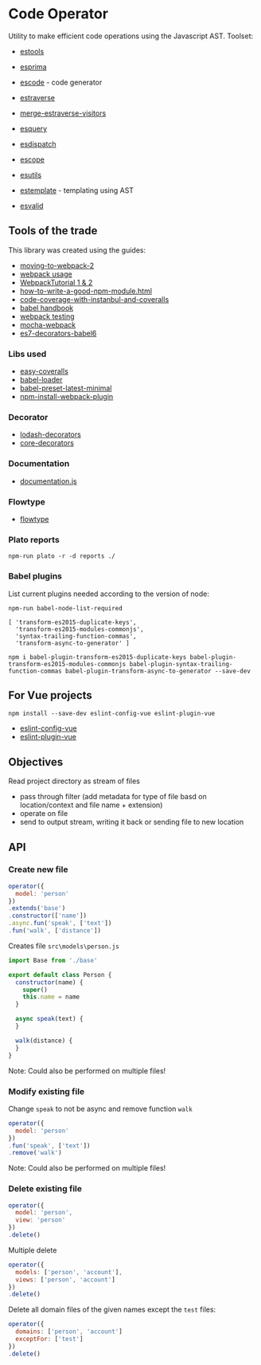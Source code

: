 # Code Operator

Utility to make efficient code operations using the Javascript AST.
Toolset:

- [estools](https://github.com/estools)

- [esprima](https://github.com/jquery/esprima)
- [escode](https://github.com/estools/escodegen) - code generator

- [estraverse](https://www.npmjs.com/package/estraverse)
- [merge-estraverse-visitors](https://www.npmjs.com/package/merge-estraverse-visitors)

- [esquery](https://github.com/estools/esquery)
- [esdispatch](https://github.com/estools/esdispatch)

- [escope](https://github.com/estools/escope)
- [esutils](https://github.com/estools/esutils)
- [estemplate](https://github.com/estools/estemplate) - templating using AST
- [esvalid](https://github.com/estools/esvalid)

## Tools of the trade

This library was created using the guides:

- [moving-to-webpack-2](http://javascriptplayground.com/blog/2016/10/moving-to-webpack-2/)
- [webpack usage](https://webpack.github.io/docs/usage.html)
- [WebpackTutorial 1 & 2](https://github.com/AriaFallah/WebpackTutorial)
- [how-to-write-a-good-npm-module.html](http://www.kochan.io/javascript/how-to-write-a-good-npm-module.html)
- [code-coverage-with-instanbul-and-coveralls](http://codeheaven.io/javascript-code-coverage-with-instanbul-and-coveralls/)
- [babel handbook](https://github.com/thejameskyle/babel-handbook/blob/master/translations/en/user-handbook.md)
- [webpack testing](https://webpack.github.io/docs/testing.html)
- [mocha-webpack](https://www.npmjs.com/package/mocha-webpack)
- [es7-decorators-babel6](http://technologyadvice.github.io/es7-decorators-babel6/)

### Libs used

- [easy-coveralls](https://www.npmjs.com/package/easy-coveralls)
- [babel-loader](https://github.com/babel/babel-loader)
- [babel-preset-latest-minimal](https://www.npmjs.com/package/babel-preset-latest-minimal)
- [npm-install-webpack-plugin](https://www.npmjs.com/package/npm-install-webpack-plugin)

### Decorator

- [lodash-decorators](https://www.npmjs.com/package/lodash-decorators)
- [core-decorators](https://www.npmjs.com/package/core-decorators)

### Documentation

- [documentation.js](https://github.com/documentationjs/documentation)

### Flowtype

- [flowtype](https://flowtype.org/)

### Plato reports

`npm-run plato -r -d reports ./`

### Babel plugins

List current plugins needed according to the version of node:

`npm-run babel-node-list-required`

```
[ 'transform-es2015-duplicate-keys',
  'transform-es2015-modules-commonjs',
  'syntax-trailing-function-commas',
  'transform-async-to-generator' ]
```

`npm i babel-plugin-transform-es2015-duplicate-keys babel-plugin-transform-es2015-modules-commonjs babel-plugin-syntax-trailing-function-commas babel-plugin-transform-async-to-generator --save-dev`

## For Vue projects

`npm install --save-dev eslint-config-vue eslint-plugin-vue`

- [eslint-config-vue](https://github.com/vuejs/eslint-config-vue)
- [eslint-plugin-vue](https://www.npmjs.com/package/eslint-plugin-vue)

## Objectives

Read project directory as stream of files
- pass through filter (add metadata for type of file basd on location/context and file name + extension)
- operate on file
- send to output stream, writing it back or sending file to new location

## API

### Create new file

```js
operator({
  model: 'person'
})
.extends('base')
.constructor(['name'])
.async.fun('speak', ['text'])
.fun('walk', ['distance'])
```

Creates file `src\models\person.js`

```js
import Base from './base'

export default class Person {
  constructor(name) {
    super()
    this.name = name
  }

  async speak(text) {
  }

  walk(distance) {
  }
}
```

Note: Could also be performed on multiple files!

### Modify existing file

Change `speak` to not be async and remove function `walk`

```js
operator({
  model: 'person'
})
.fun('speak', ['text'])
.remove('walk')
```

Note: Could also be performed on multiple files!

### Delete existing file

```js
operator({
  model: 'person',
  view: 'person'
})
.delete()
```

Multiple delete

```js
operator({
  models: ['person', 'account'],
  views: ['person', 'account']
})
.delete()
```

Delete all domain files of the given names except the `test` files:

```js
operator({
  domains: ['person', 'account']
  exceptFor: ['test']
})
.delete()
```

